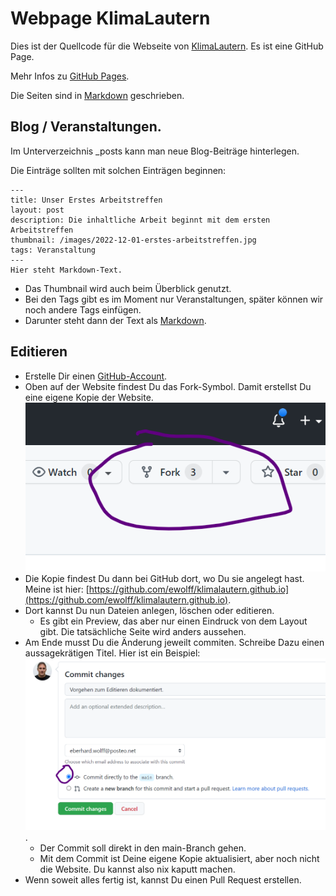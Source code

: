 # Webpage KlimaLautern

Dies ist der Quellcode für die Webseite von [KlimaLautern](https://klimalautern.de/). Es ist eine GitHub Page.

Mehr Infos zu  [GitHub Pages](https://docs.github.com/de/pages/getting-started-with-github-pages/about-github-pages).

Die Seiten sind in [Markdown](https://github.github.com/gfm/) geschrieben.

## Blog / Veranstaltungen.

Im Unterverzeichnis _posts kann man neue Blog-Beiträge hinterlegen.

Die Einträge sollten mit solchen Einträgen beginnen:
```
---
title: Unser Erstes Arbeitstreffen
layout: post
description: Die inhaltliche Arbeit beginnt mit dem ersten Arbeitstreffen
thumbnail: /images/2022-12-01-erstes-arbeitstreffen.jpg
tags: Veranstaltung
---
Hier steht Markdown-Text.
```

- Das Thumbnail wird auch beim Überblick genutzt.
- Bei den Tags gibt es im Moment nur Veranstaltungen, später können wir noch andere Tags einfügen.
- Darunter steht dann der Text als [Markdown](https://github.github.com/gfm/).

## Editieren

- Erstelle Dir einen [GitHub-Account](https://github.com/join).
- Oben auf der Website findest Du das Fork-Symbol. Damit erstellst Du eine eigene Kopie der Website. ![Fork Icon](/images/fork.png) 
- Die Kopie findest Du dann bei GitHub dort, wo Du sie angelegt hast. Meine ist hier: [https://github.com/ewolff/klimalautern.github.io](https://github.com/ewolff/klimalautern.github.io).
- Dort kannst Du nun Dateien anlegen, löschen oder editieren.
  - Es gibt ein Preview, das aber nur einen Eindruck von dem Layout gibt. Die tatsächliche Seite wird anders aussehen.
- Am Ende musst Du die Änderung jeweilt commiten. Schreibe Dazu einen aussagekrätigen Titel. Hier ist ein Beispiel: ![Commit Nachricht](/images/commit.png).
  - Der Commit soll direkt in den main-Branch gehen.
  - Mit dem Commit ist Deine eigene Kopie aktualisiert, aber noch nicht die Website. Du kannst also nix kaputt machen.
- Wenn soweit alles fertig ist, kannst Du einen Pull Request erstellen.
